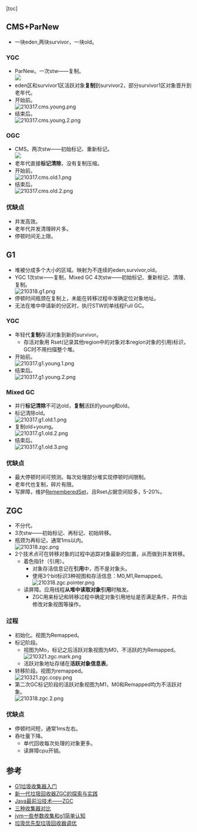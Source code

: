 [toc]
## CMS+ParNew ##
- 一块eden,两块survivor，一块old。

### YGC ###
- ParNew。一次stw——复制。<br>![](https://img-blog.csdn.net/20180526123542457)
- eden区和survivor1区活跃对象**复制**到survivor2，部分survivor1区对象晋升到老年代。
- 开始前。<br>![210317.cms.young.png](https://img-blog.csdnimg.cn/20210319003754232.png)
- 结束后。<br>![210317.cms.young.2.png](https://img-blog.csdnimg.cn/20210319003753542.png)

### OGC ###
- CMS。两次stw——初始标记、重新标记。<br>![](https://img-blog.csdn.net/2018052613362657)
- 老年代直接**标记清除**，没有复制压缩。
- 开始前。<br>![210317.cms.old.1.png](https://img-blog.csdnimg.cn/20210319003753512.png)
- 结束后。<br>![210317.cms.old.2.png](https://img-blog.csdnimg.cn/20210319003752329.png)

### 优缺点 ###
- 并发高效。
- 老年代并发清理碎片多。
- 停顿时间无上限。

## G1 ##
- 堆被分成多个大小的区域。映射为不连续的eden,survivor,old。
- YGC 1次stw——复制，Mixed GC 4次stw——初始标记、重新标记、清理、复制。<br>![210318.g1.png](https://img-blog.csdnimg.cn/20210319003912729.png)
- 停顿时间瓶颈在复制上，未能在转移过程中准确定位对象地址。
- 无法在堆中申请新的分区时，执行STW的单线程Full GC。

### YGC ###
- 年轻代**复制**存活对象到新的survivor。
  - 存活对象用 Rset(记录其他region中的对象对本region对象的引用)标识，GC时不用扫描整个堆。
- 开始前。<br>![210317.g1.young.1.png](https://img-blog.csdnimg.cn/20210319004006145.png)
- 结束后。<br>![210317.g1.young.2.png](https://img-blog.csdnimg.cn/2021031900400559.png)

### Mixed GC ###
- 并行**标记清除**不可达old，**复制**活跃的young和old。
- 标记清除old。<br>![210317.g1.old.1.png](https://img-blog.csdnimg.cn/20210319004043319.png)
- 复制old+young。<br>![210317.g1.old.2.png](https://img-blog.csdnimg.cn/20210319004043625.png)
- 结束后。<br>![210317.g1.old.3.png](https://img-blog.csdnimg.cn/20210319004042578.png)

### 优缺点 ###
- 最大停顿时间可预测。每次处理部分堆实现停顿时间限制。
- 老年代也复制，碎片有限。
- 写屏障，维护[RememberedSet](https://blog.csdn.net/FMC_WBL/article/details/107864334)，且Rset占据空间较多，5-20%。

## ZGC ##
- 不分代。
- 3次stw——初始标记、再标记、初始转移。
- 瓶颈为再标记，通常1ms以内。<br>![210318.zgc.png](https://img-blog.csdnimg.cn/20210319004133346.png)
- 2个技术点可在转移对象的过程中追踪对象最新的位置，从而做到并发转移。
  - 着色指针（引用）。
    - 对象存活信息记在**引用**中，而不是对象头。
    - 使用3个bit标识3种视图和存活信息：M0,M1,Remapped。<br>![210318.zgc.pointer.png](https://img-blog.csdnimg.cn/20210319004133187.png)
  - 读屏障。应用线程**从堆中读取对象引用**时触发。
    - ZGC用来标记和转移过程中确定对象引用地址是否满足条件，并作出修改对象视图等操作。

### 过程 ###
- 初始化。视图为Remapped。
- 标记阶段。
  - 视图为Mo，标记之后活跃对象视图为M0，不活跃的为Remapped。<br>![210321.zgc.mark.png](https://img-blog.csdnimg.cn/20210321235507326.png)
  - 活跃对象地址存储在**活跃对象信息表**。
- 转移阶段。视图为remapped。<br>![210321.zgc.copy.png](https://img-blog.csdnimg.cn/20210321235507281.png)
- 第二次GC标记阶段的活跃对象视图为M1，M0和Remapped均为不活跃对象。<br>![210318.zgc.2.png](https://img-blog.csdnimg.cn/2021031900413398.png)

### 优缺点 ###
- 停顿时间短，通常1ms左右。
- 吞吐量下降。
  - 单代回收每次处理的对象更多。
  - 读屏障cpu开销。

## 参考 ##
- [G1垃圾收集器入门](https://blog.csdn.net/renfufei/article/details/41897113)
- [新一代垃圾回收器ZGC的探索与实践](https://tech.meituan.com/2020/08/06/new-zgc-practice-in-meituan.html)
- [Java最前沿技术——ZGC](https://mp.weixin.qq.com/s?__biz=MjM5NTEwMTAwNg==&mid=2650239962&idx=3&sn=5534fe8ad0ad9aa709084b77efd1f402&chksm=befe73fb8989faed4424cd9ba36176edf965d781dbdc2f1059d99b8b8f4c4b840e3e0d41edf2#rd)
- [三种收集器对比](https://www.cnblogs.com/cmt/p/14553189.html)
- [jvm一些参数收集和g1简单认知](https://www.jianshu.com/p/70273489db66)
- [垃圾优先型垃圾回收器调优](https://www.oracle.com/cn/technical-resources/articles/java/g1gc.html)
